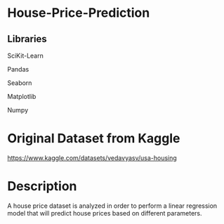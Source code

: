 # House-Price-Prediction
## Libraries

SciKit-Learn

Pandas

Seaborn

Matplotlib

Numpy

# Original Dataset from Kaggle
https://www.kaggle.com/datasets/vedavyasv/usa-housing

# Description

A house price dataset is analyzed in order to perform a linear regression model that will predict house prices based on different parameters.

